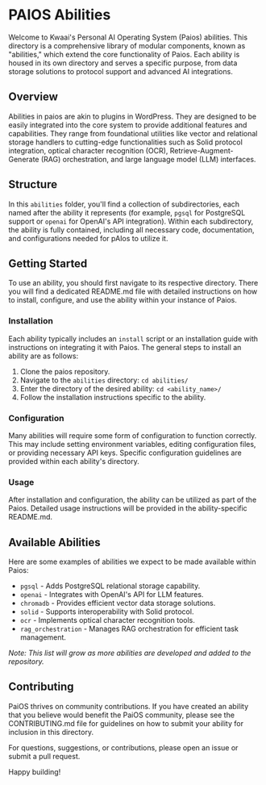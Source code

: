# PAIOS Abilities

Welcome to Kwaai's Personal AI Operating System (Paios) abilities. This directory is a comprehensive library of modular components, known as "abilities," which extend the core functionality of Paios. Each ability is housed in its own directory and serves a specific purpose, from data storage solutions to protocol support and advanced AI integrations.

## Overview

Abilities in paios are akin to plugins in WordPress. They are designed to be easily integrated into the core system to provide additional features and capabilities. They range from foundational utilities like vector and relational storage handlers to cutting-edge functionalities such as Solid protocol integration, optical character recognition (OCR), Retrieve-Augment-Generate (RAG) orchestration, and large language model (LLM) interfaces.

## Structure

In this `abilities` folder, you'll find a collection of subdirectories, each named after the ability it represents (for example, `pgsql` for PostgreSQL support or `openai` for OpenAI's API integration). Within each subdirectory, the ability is fully contained, including all necessary code, documentation, and configurations needed for pAIos to utilize it.

## Getting Started

To use an ability, you should first navigate to its respective directory. There you will find a dedicated README.md file with detailed instructions on how to install, configure, and use the ability within your instance of Paios.

### Installation

Each ability typically includes an `install` script or an installation guide with instructions on integrating it with Paios. The general steps to install an ability are as follows:

1. Clone the paios repository.
2. Navigate to the `abilities` directory: `cd abilities/`
3. Enter the directory of the desired ability: `cd <ability_name>/`
4. Follow the installation instructions specific to the ability.

### Configuration

Many abilities will require some form of configuration to function correctly. This may include setting environment variables, editing configuration files, or providing necessary API keys. Specific configuration guidelines are provided within each ability's directory.

### Usage

After installation and configuration, the ability can be utilized as part of the Paios. Detailed usage instructions will be provided in the ability-specific README.md.

## Available Abilities

Here are some examples of abilities we expect to be made available within Paios:

- `pgsql` - Adds PostgreSQL relational storage capability.
- `openai` - Integrates with OpenAI's API for LLM features.
- `chromadb` - Provides efficient vector data storage solutions.
- `solid` - Supports interoperability with Solid protocol.
- `ocr` - Implements optical character recognition tools.
- `rag_orchestration` - Manages RAG orchestration for efficient task management.

_Note: This list will grow as more abilities are developed and added to the repository._

## Contributing

PaiOS thrives on community contributions. If you have created an ability that you believe would benefit the PaiOS community, please see the CONTRIBUTING.md file for guidelines on how to submit your ability for inclusion in this directory.

For questions, suggestions, or contributions, please open an issue or submit a pull request.

Happy building!
